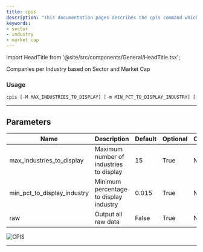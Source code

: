 ```yaml
---
title: cpis
description: "This documentation pages describes the cpis command which allows users to visualize companies per industry based on sector and market cap"
keywords:
- sector
- industry
- market cap
---
```


import HeadTitle from '@site/src/components/General/HeadTitle.tsx';

<HeadTitle title="stocks/sia/cpis - Reference | OpenBB Terminal Docs" />

Companies per Industry based on Sector and Market Cap

### Usage

```python
cpis [-M MAX_INDUSTRIES_TO_DISPLAY] [-m MIN_PCT_TO_DISPLAY_INDUSTRY] [-r]
```

---

## Parameters

| Name | Description | Default | Optional | Choices |
| ---- | ----------- | ------- | -------- | ------- |
| max_industries_to_display | Maximum number of industries to display | 15 | True | None |
| min_pct_to_display_industry | Minimum percentage to display industry | 0.015 | True | None |
| raw | Output all raw data | False | True | None |

![CPIS](https://user-images.githubusercontent.com/46355364/153896896-9e102f13-28ee-4abf-9277-a7c2ecfd08ab.png)

---
